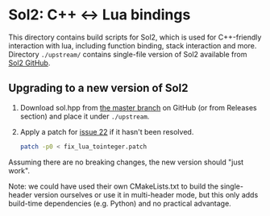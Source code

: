 # Sol2: C++ <-> Lua bindings

This directory contains build scripts for Sol2, which is used for C++-friendly
interaction with lua, including function binding, stack interaction and more.
Directory `./upstream/` contains single-file version of Sol2 available from
[Sol2 GitHub](https://github.com/ThePhD/sol2). 

## Upgrading to a new version of Sol2

 1. Download sol.hpp from [the master
    branch](https://github.com/ThePhD/sol2/blob/develop/single/sol/sol.hpp) on
    GitHub (or from Releases section) and place it under `./upstream`.
 2. Apply a patch for [issue
    22](https://github.com/X-Friese/FlyWithLua/issues/22) if it hasn't been
    resolved.
    
    ```bash
    patch -p0 < fix_lua_tointeger.patch
    ```

Assuming there are no breaking changes, the new version should "just work".

Note: we could have used their own CMakeLists.txt to build the single-header
version ourselves or use it in multi-header mode, but this only adds build-time
dependencies (e.g. Python) and no practical advantage.
